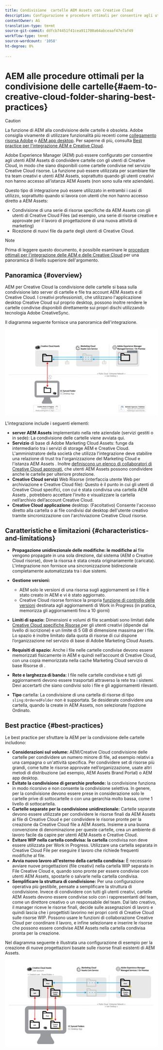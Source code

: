 ```yaml
---
title: Condivisione  cartelle AEM Assets con Creative Cloud
description: Configurazione e procedure ottimali per consentire agli utenti di Adobe Experience Manager Assets di scambiare cartelle di risorse con gli utenti Adobe Creative Cloud.
contentOwner: AG
translation-type: tm+mt
source-git-commit: ddfcb74451f41cea911700a64abceaaf47e7af49
workflow-type: tm+mt
source-wordcount: '1058'
ht-degree: 0%

---
```



# AEM alle procedure ottimali per la condivisione delle cartelle{#aem-to-creative-cloud-folder-sharing-best-practices}

>[!CAUTION]
>
>La funzione di AEM alla condivisione delle cartelle è obsoleta.  Adobe consiglia vivamente di utilizzare funzionalità più recenti come [ collegamento risorsa Adobe](https://helpx.adobe.com/it/enterprise/using/adobe-asset-link.html) o [AEM app desktop](https://helpx.adobe.com/experience-manager/desktop-app/aem-desktop-app.html). Per saperne di più, consulta [Best practice per l&#39;integrazione AEM e Creative Cloud](/help/assets/aem-cc-integration-best-practices.md).

Adobe Experience Manager (AEM) può essere configurato per consentire agli utenti  AEM Assets di condividere cartelle con gli utenti di Creative Cloud, in modo che siano disponibili come cartelle condivise nel servizio Creative Cloud risorse. La funzione può essere utilizzata per scambiare file tra team creativi e utenti  AEM Assets, soprattutto quando gli utenti creativi non hanno accesso all’istanza  AEM Assets (non sono sulla rete aziendale).

Questo tipo di integrazione può essere utilizzato in entrambi i casi di utilizzo, soprattutto quando si lavora con utenti che non hanno accesso diretto a  AEM Assets:

* Condivisione di una serie di risorse specifiche da  AEM Assets con gli utenti di Creative Cloud Files (ad esempio, una serie di risorse creative e approvate per il lavoro di progettazione di una nuova attività di marketing)
* Ricezione di nuovi file da parte degli utenti di Creative Cloud.

>[!NOTE]
>
>Prima di leggere questo documento, è possibile esaminare le [procedure ottimali per l&#39;integrazione delle AEM e delle Creative Cloud](aem-cc-integration-best-practices.md) per una panoramica di livello superiore dell&#39;argomento.

## Panoramica {#overview}

AEM per Creative Cloud la condivisione delle cartelle si basa sulla condivisione lato server di cartelle e file tra  account AEM Assets e di Creative Cloud. I creativi professionisti, che utilizzano l&#39;applicazione desktop Creative Cloud sul proprio desktop, possono inoltre rendere le cartelle condivise disponibili direttamente sui propri dischi utilizzando  tecnologia Adobe CreativeSync.

Il diagramma seguente fornisce una panoramica dell&#39;integrazione.

![chlimage_1-406](assets/chlimage_1-406.png)

L&#39;integrazione include i seguenti elementi:

* **server AEM Assets** implementato nella rete aziendale (servizi gestiti o in sede): La condivisione delle cartelle viene avviata qui.
* **Servizio** di base di Adobe Marketing Cloud Assets: funge da intermediario tra i servizi di storage AEM e Creative Cloud. L&#39;amministratore della società che utilizza l&#39;integrazione deve stabilire una relazione di trust tra l&#39;organizzazione del Marketing Cloud e l&#39;istanza AEM Assets . Inoltre [definiscono un elenco di collaboratori di Creative Cloud approvati](https://experienceleague.adobe.com/docs/core-services/interface/assets/t-admin-add-cc-user.html?lang=en#assets), che  utenti AEM Assets possono condividere anche le cartelle per ulteriore protezione.
* **Creative Cloud servizi**  Web Risorse (interfaccia utente Web per archiviazione e Creative Cloud file): Questo è il punto in cui gli utenti di Creative Cloud specifici, con cui è stata condivisa una cartella AEM Assets , potrebbero accettare l’invito e visualizzare la cartella nell’archivio dell’account Creative Cloud.
* **Creative Cloud applicazione** desktop: (Facoltativo) Consente l&#39;accesso diretto alla cartella o ai file condivisi dal desktop dell&#39;utente creativo tramite sincronizzazione con l&#39;archiviazione Creative Cloud risorse.

## Caratteristiche e limitazioni {#characteristics-and-limitations}

* **Propagazione unidirezionale delle modifiche: le modifiche ai** file vengono propagate in una sola direzione, dal sistema (AEM o Creative Cloud risorse), dove la risorsa è stata creata originariamente (caricata). L&#39;integrazione non fornisce una sincronizzazione bidirezionale completamente automatizzata tra i due sistemi.

* **Gestione versioni:**

   * AEM solo le versioni di una risorsa sugli aggiornamenti se il file è stato creato in AEM e vi è stato aggiornato.
   * Creative Cloud risorse fornisce la propria [funzione di controllo delle versioni](https://helpx.adobe.com/creative-cloud/help/versioning-faq.html) destinata agli aggiornamenti di Work in Progress (in pratica, memorizza gli aggiornamenti fino a 10 giorni)

* **Limiti di spazio:** Dimensioni e volumi di file scambiati sono limitati dalle  [Creative Cloud specifiche Risorse ](https://helpx.adobe.com/creative-cloud/kb/file-storage-quota.html) per gli utenti creativi (dipende dal livello di iscrizione) e un limite di 5 GB di dimensione massima per i file. Lo spazio è inoltre limitato dalla quota di risorse di cui dispone l’organizzazione nel servizio di base di Adobe Marketing Cloud Assets.

* **Requisiti di spazio:** Anche i file nelle cartelle condivise devono essere memorizzati fisicamente in AEM e quindi nell’account di Creative Cloud, con una copia memorizzata nella cache Marketing Cloud servizio di base Risorse di .
* **Rete e larghezza di banda:** I file nelle cartelle condivise e tutti gli aggiornamenti devono essere trasportati attraverso la rete tra i sistemi. Devi accertarti che siano condivisi solo i file e gli aggiornamenti rilevanti.
* **Tipo** cartella: La condivisione di una cartella di risorse di tipo  `sling:OrderedFolder` non è supportata. Se desiderate condividere una cartella, quando la create in  AEM Assets, non selezionate l’opzione Ordinato.

## Best practice {#best-practices}

Le best practice per sfruttare la AEM per la condivisione delle cartelle includono:

* **Considerazioni sul volume:** AEM/Creative Cloud condivisione delle cartelle per condividere un numero minore di file, ad esempio relativi a una campagna o un&#39;attività specifica. Per condividere set di risorse più grandi, come tutte le risorse approvate nell’organizzazione, usate altri metodi di distribuzione (ad esempio,  AEM Assets Brand Portal) o AEM app desktop.
* **Evitate la condivisione di gerarchie profonde:** la condivisione funziona in modo ricorsivo e non consente la condivisione selettiva. In genere, per la condivisione devono essere prese in considerazione solo le cartelle prive di sottocartelle o con una gerarchia molto bassa, come 1 livello di sottocartella.
* **Cartelle separate per la condivisione unidirezionale:** Cartelle separate devono essere utilizzate per condividere le risorse finali da  AEM Assets ai file di Creative Cloud e per condividere le risorse pronte per la creazione da Creative Cloud file a  AEM Assets. Insieme a una buona convenzione di denominazione per queste cartelle, crea un ambiente di lavoro facile da capire per  utenti AEM Assets e Creative Cloud.
* **Evitare WIP nella cartella condivisa: la cartella** condivisa non deve essere utilizzata per Work in Progress. Utilizzare una cartella separata in Creative Cloud File per eseguire il lavoro che richiede frequenti modifiche al file.
* **Avvia nuovo lavoro all&#39;esterno della cartella condivisa:** È necessario avviare nuove progettazioni (file creativi) nella cartella WIP separata in File Creative Cloud e, quando sono pronte per essere condivise con  utenti AEM Assets, spostarle o salvarle nella cartella condivisa.
* **Semplificare la struttura di condivisione:** Per una configurazione operativa più gestibile, pensate a semplificare la struttura di condivisione. Invece di condividere con tutti gli utenti creativi,  cartelle AEM Assets devono essere condivise solo con i rappresentanti del team, come un direttore creativo o un responsabile del team. Dal lato creativo, il manager riceve le risorse finali, decide sulle assegnazioni di lavoro e quindi lascia che i progettisti lavorino nei propri conti di Creative Cloud sulle risorse WIP. Possono usare le funzioni di collaborazione Creative Cloud per coordinare il lavoro, e infine selezionare e inserire le risorse che possono essere condivise  AEM Assets nella cartella condivisa pronta per la creazione.

Nel diagramma seguente è illustrata una configurazione di esempio per la creazione di nuove progettazioni basate sulle risorse finali esistenti di  AEM Assets.

![chlimage_1-407](assets/chlimage_1-407.png)
